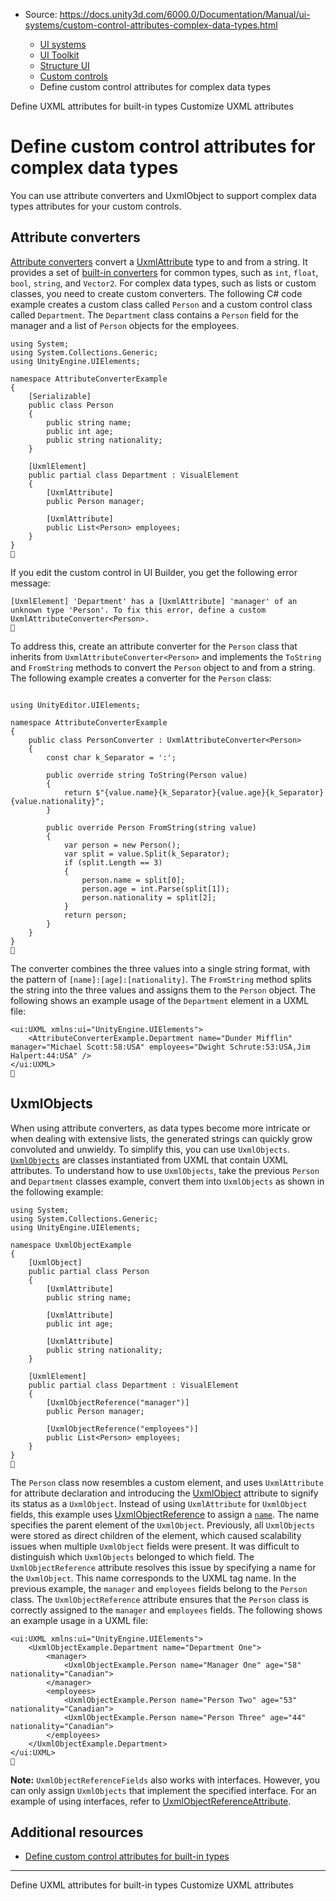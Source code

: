 * Source: https://docs.unity3d.com/6000.0/Documentation/Manual/ui-systems/custom-control-attributes-complex-data-types.html

  * [UI systems](https://docs.unity3d.com/6000.0/Documentation/Manual/UIToolkits.html)
  * [UI Toolkit](https://docs.unity3d.com/6000.0/Documentation/Manual/UIElements.html)
  * [Structure UI](https://docs.unity3d.com/6000.0/Documentation/Manual/UIE-structure-ui.html)
  * [Custom controls](https://docs.unity3d.com/6000.0/Documentation/Manual/UIE-custom-controls.html)
  * Define custom control attributes for complex data types


[](https://docs.unity3d.com/6000.0/Documentation/Manual/ui-systems/custom-control-attributes-built-in-types.html)
Define UXML attributes for built-in types
[](https://docs.unity3d.com/6000.0/Documentation/Manual/ui-systems/custom-control-customize-uxml-attributes.html)
Customize UXML attributes
# Define custom control attributes for complex data types
You can use attribute converters and UxmlObject to support complex data types attributes for your custom controls.
## Attribute converters
[Attribute converters](https://docs.unity3d.com/6000.0/Documentation/ScriptReference/UIElements.UxmlAttributeConverter_1.html) convert a [UxmlAttribute](https://docs.unity3d.com/6000.0/Documentation/ScriptReference/UIElements.UxmlAttributeAttribute.html) type to and from a string. It provides a set of [built-in converters](https://docs.unity3d.com/6000.0/Documentation/ScriptReference/UIElements.UxmlAttributeConverter_1.html) for common types, such as `int`, `float`, `bool`, `string`, and `Vector2`. For complex data types, such as lists or custom classes, you need to create custom converters.
The following C# code example creates a custom class called `Person` and a custom control class called `Department`. The `Department` class contains a `Person` field for the manager and a list of `Person` objects for the employees.
```
using System;
using System.Collections.Generic;
using UnityEngine.UIElements;

namespace AttributeConverterExample
{
    [Serializable]
    public class Person
    {
        public string name;
        public int age;
        public string nationality;
    }

    [UxmlElement]
    public partial class Department : VisualElement
    {
        [UxmlAttribute]
        public Person manager;

        [UxmlAttribute]
        public List<Person> employees;
    }
}

```

If you edit the custom control in UI Builder, you get the following error message:
```
[UxmlElement] 'Department' has a [UxmlAttribute] 'manager' of an unknown type 'Person'. To fix this error, define a custom UxmlAttributeConverter<Person>.

```

To address this, create an attribute converter for the `Person` class that inherits from `UxmlAttributeConverter<Person>` and implements the `ToString` and `FromString` methods to convert the `Person` object to and from a string. The following example creates a converter for the `Person` class:
```

using UnityEditor.UIElements;

namespace AttributeConverterExample
{
    public class PersonConverter : UxmlAttributeConverter<Person>
    {
        const char k_Separator = ':';

        public override string ToString(Person value)
        {
            return $"{value.name}{k_Separator}{value.age}{k_Separator}{value.nationality}";
        }

        public override Person FromString(string value)
        {
            var person = new Person();
            var split = value.Split(k_Separator);
            if (split.Length == 3)
            {
                person.name = split[0];
                person.age = int.Parse(split[1]);
                person.nationality = split[2];
            }
            return person;
        }
    }
}

```

The converter combines the three values into a single string format, with the pattern of `[name]:[age]:[nationality]`. The `FromString` method splits the string into the three values and assigns them to the `Person` object.
The following shows an example usage of the `Department` element in a UXML file:
```
<ui:UXML xmlns:ui="UnityEngine.UIElements">
    <AttributeConverterExample.Department name="Dunder Mifflin" manager="Michael Scott:58:USA" employees="Dwight Schrute:53:USA,Jim Halpert:44:USA" />
</ui:UXML>

```

## UxmlObjects
When using attribute converters, as data types become more intricate or when dealing with extensive lists, the generated strings can quickly grow convoluted and unwieldy. To simplify this, you can use `UxmlObjects`.
[`UxmlObjects`](https://docs.unity3d.com/6000.0/Documentation/ScriptReference/UIElements.UxmlObjectAttribute.html) are classes instantiated from UXML that contain UXML attributes. 
To understand how to use `UxmlObjects`, take the previous `Person` and `Department` classes example, convert them into `UxmlObjects` as shown in the following example:
```
using System;
using System.Collections.Generic;
using UnityEngine.UIElements;

namespace UxmlObjectExample
{
    [UxmlObject]
    public partial class Person
    {
        [UxmlAttribute]
        public string name;

        [UxmlAttribute]
        public int age;

        [UxmlAttribute]
        public string nationality;
    }

    [UxmlElement]
    public partial class Department : VisualElement
    {
        [UxmlObjectReference("manager")]
        public Person manager;

        [UxmlObjectReference("employees")]
        public List<Person> employees;
    }
}

```

The `Person` class now resembles a custom element, and uses `UxmlAttribute` for attribute declaration and introducing the [UxmlObject](https://docs.unity3d.com/6000.0/Documentation/ScriptReference/UIElements.UxmlObjectAttribute.html) attribute to signify its status as a `UxmlObject`.
Instead of using `UxmlAttribute` for `UxmlObject` fields, this example uses [UxmlObjectReference](ScriptRefe:UIElements.UxmlObjectReferenceAttribute) to assign a [`name`](https://docs.unity3d.com/6000.0/Documentation/ScriptReference/UIElements.UxmlObjectReferenceAttribute-name.html). The name specifies the parent element of the `UxmlObject`.
Previously, all `UxmlObjects` were stored as direct children of the element, which caused scalability issues when multiple `UxmlObject` fields were present. It was difficult to distinguish which `UxmlObjects` belonged to which field.
The `UxmlObjectReference` attribute resolves this issue by specifying a name for the `UxmlObject`. This name corresponds to the UXML tag name. In the previous example, the `manager` and `employees` fields belong to the `Person` class. The `UxmlObjectReference` attribute ensures that the `Person` class is correctly assigned to the `manager` and `employees` fields.
The following shows an example usage in a UXML file:
```
<ui:UXML xmlns:ui="UnityEngine.UIElements">
    <UxmlObjectExample.Department name="Department One">
        <manager>
            <UxmlObjectExample.Person name="Manager One" age="58" nationality="Canadian">
        </manager>
        <employees>
            <UxmlObjectExample.Person name="Person Two" age="53" nationality="Canadian">
            <UxmlObjectExample.Person name="Person Three" age="44" nationality="Canadian">
        </employees>
    </UxmlObjectExample.Department>
</ui:UXML>

```

**Note:** `UxmlObjectReferenceFields` also works with interfaces. However, you can only assign `UxmlObjects` that implement the specified interface. For an example of using interfaces, refer to [UxmlObjectReferenceAttribute](https://docs.unity3d.com/6000.0/Documentation/ScriptReference/UIElements.UxmlObjectReferenceAttribute.html).
## Additional resources
  * [Define custom control attributes for built-in types](https://docs.unity3d.com/6000.0/Documentation/Manual/ui-systems/custom-control-attributes-built-in-types.html)


* * *
[](https://docs.unity3d.com/6000.0/Documentation/Manual/ui-systems/custom-control-attributes-built-in-types.html)
Define UXML attributes for built-in types
[](https://docs.unity3d.com/6000.0/Documentation/Manual/ui-systems/custom-control-customize-uxml-attributes.html)
Customize UXML attributes
